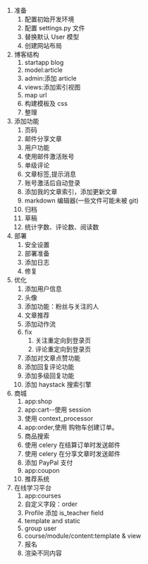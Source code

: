 1. 准备
    1. 配置初始开发环境
    2. 配置 settings.py 文件
    3. 替换默认 User 模型
    4. 创建网站布局
2. 博客结构
    1. startapp blog
    2. model:article
    3. admin:添加 article
    4. views:添加索引视图
    5. map url
    6. 构建模板及 css
    7. 整理
3. 添加功能
    1. 页码
    2. 邮件分享文章
    3. 用户功能
    4. 使用邮件激活账号
    5. 单级评论
    6. 文章标签,提示消息
    7. 账号激活后自动登录
    8. 添加我的文章索引，添加更新文章
    9. markdown 编辑器(一些文件可能未被 git)
    10. 归档
    11. 草稿
    12. 统计字数、评论数、阅读数
4. 部署
    1. 安全设置
    2. 部署准备
    3. 添加日志
    4. 修复
5. 优化
    1. 添加用户信息
    2. 头像
    3. 添加功能：粉丝与关注的人
    4. 文章推荐
    5. 添加动作流
    6. fix
        1. 关注重定向到登录页
        2. 评论重定向到登录页
    7. 添加对文章点赞功能
    8. 添加回复评论功能
    9. 添加多级回复功能
    10. 添加 haystack 搜索引擎
6. 商城
    1. app:shop
    2. app:cart--使用 session
    3. 使用 context_processor
    4. app:order,使用 购物车创建订单。
    5. 商品搜索
    6. 使用 celery 在结算订单时发送邮件
    7. 使用 celery 在分享文章时发送邮件
    8. 添加 PayPal 支付
    9. app:coupon
    10. 推荐系统
7. 在线学习平台
    1. app:courses
    2. 自定义字段：order
    3. Profile 添加 is_teacher field
    4. template and static
    5. group user
    6. course/module/content:template & view
    7. 报名
    8. 渲染不同内容